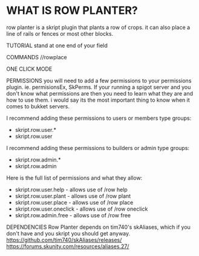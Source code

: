 # WHAT IS ROW PLANTER?
row planter is a skript plugin that plants a row of crops.
it can also place a line of rails or fences or most other blocks.

TUTORIAL
stand at one end of your field 

COMMANDS
//rowplace

ONE CLICK MODE

PERMISSIONS
you will need to add a few permissions to your permissions plugin. ie. permisionsEx, SkPerms.
If your running a spigot server and you don't know what permissions are then you need to learn what they are and how to use them. i would say its the most important thing to know when it comes to bukket servers.
 
I recommend adding these permissions to users or members type groups:
- skript.row.user.*
- skript.row.user

I recommend adding these permissions to builders or admin type groups:
- skript.row.admin.*
- skript.row.admin

Here is the full list of permissions and what they allow:
- skript.row.user.help - allows use of /row help
- skript.row.user.plant - allows use of /row plant
- skript.row.user.place - allows use of /row place
- skript.row.user.oneclick - allows use of /row oneclick
- skript.row.admin.free - allows use of /row free

DEPENDENCIES
Row Planter depends on tim740's skAliases, which if you don't have and you skript you should get anyway.
https://github.com/tim740/skAliases/releases/
https://forums.skunity.com/resources/aliases.27/
